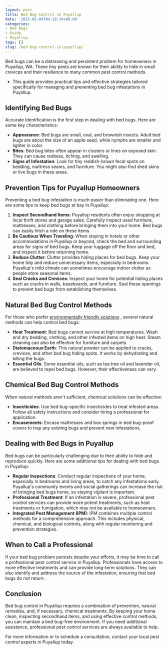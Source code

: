 ```yaml
---
layout: post
title: Bed Bug Control in Puyallup
date: '2025-05-04T04:18:34+00:00'
categories:
- Bed Bugs
- Guide
- Puyallup
tags: []
slug: /bed-bug-control-in-puyallup/
---
```


Bed bugs can be a distressing and persistent problem for homeowners in Puyallup, WA. These tiny pests are known for their ability to hide in small crevices and their resilience to many common pest control methods.
- This guide provides practical tips and effective strategies tailored specifically for managing and preventing bed bug infestations in Puyallup.
## Identifying Bed Bugs
Accurate identification is the first step in dealing with bed bugs. Here are some key characteristics:
- **Appearance**: Bed bugs are small, oval, and brownish insects. Adult bed bugs are about the size of an apple seed, while nymphs are smaller and lighter in color.
- **Bites**: Bed bug bites often appear in clusters or lines on exposed skin. They can cause redness, itching, and swelling.
- **Signs of Infestation**: Look for tiny reddish-brown fecal spots on bedding, mattress seams, and furniture. You might also find shed skins or live bugs in these areas.
## Prevention Tips for Puyallup Homeowners
Preventing a bed bug infestation is much easier than eliminating one. Here are some tips to keep bed bugs at bay in Puyallup:
1. **Inspect Secondhand Items**: Puyallup residents often enjoy shopping at local thrift stores and garage sales. Carefully inspect used furniture, mattresses, and clothing before bringing them into your home. Bed bugs can easily hitch a ride on these items.
2. **Be Cautious When Traveling**: When staying in hotels or other accommodations in Puyallup or beyond, check the bed and surrounding areas for signs of bed bugs. Keep your luggage off the floor and bed, and inspect it before returning home.
3. **Reduce Clutter**: Clutter provides hiding places for bed bugs. Keep your home tidy and reduce unnecessary items, especially in bedrooms. Puyallup's mild climate can sometimes encourage indoor clutter as people store seasonal items.
4. **Seal Cracks and Crevices**: Inspect your home for potential hiding places such as cracks in walls, baseboards, and furniture. Seal these openings to prevent bed bugs from establishing themselves.
## Natural Bed Bug Control Methods
For those who prefer
[environmentally friendly solutions](https://pestpolicy.com/does-ammonia-kill-bed-bugs/)
, several natural methods can help control bed bugs:
- **Heat Treatment**: Bed bugs cannot survive at high temperatures. Wash and dry bedding, clothing, and other infested items on high heat. Steam cleaning can also be effective for furniture and carpets.
- **Diatomaceous Earth**: This natural powder can be applied to cracks, crevices, and other bed bug hiding spots. It works by dehydrating and killing the bugs.
- **Essential Oils**: Some essential oils, such as tea tree oil and lavender oil, are believed to repel bed bugs. However, their effectiveness can vary.
## Chemical Bed Bug Control Methods
When natural methods aren't sufficient, chemical solutions can be effective:
- **Insecticides**: Use bed bug-specific insecticides to treat infested areas. Follow all safety instructions and consider hiring a professional for application.
- **Encasements**: Encase mattresses and box springs in bed bug-proof covers to trap any existing bugs and prevent new infestations.
## Dealing with Bed Bugs in Puyallup
Bed bugs can be particularly challenging due to their ability to hide and reproduce quickly. Here are some additional tips for dealing with bed bugs in Puyallup:
- **Regular Inspections**: Conduct regular inspections of your home, especially in bedrooms and living areas, to catch any infestations early. Puyallup's community events and social gatherings can increase the risk of bringing bed bugs home, so staying vigilant is important.
- **Professional Treatment**: If an infestation is severe, professional pest control services can provide more potent treatments, such as heat treatments or fumigation, which may not be available to homeowners.
- **Integrated Pest Management (IPM)**: IPM combines multiple control methods for a comprehensive approach. This includes physical, chemical, and biological controls, along with regular monitoring and prevention strategies.
## When to Call a Professional
If your bed bug problem persists despite your efforts, it may be time to call a professional pest control service in Puyallup. Professionals have access to more effective treatments and can provide long-term solutions. They can also identify and address the source of the infestation, ensuring that bed bugs do not return.
## Conclusion
Bed bug control in Puyallup requires a combination of prevention, natural remedies, and, if necessary, chemical treatments. By keeping your home clean, inspecting secondhand items, and using effective control methods, you can maintain a bed bug-free environment. If you need additional assistance, professional pest control services are always available to help.

For more information or to schedule a consultation, contact your local pest control experts in Puyallup today.
